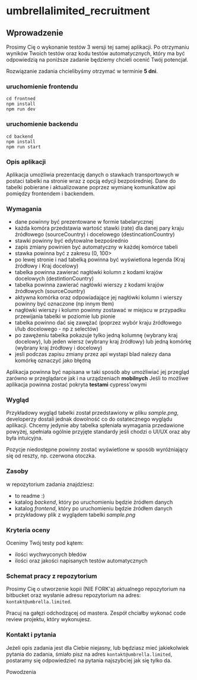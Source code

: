 # umbrellalimited_recruitment

## Wprowadzenie

Prosimy Cię o wykonanie testów 3 wersji tej samej aplikacji.
Po otrzymaniu wyników Twoich testów oraz kodu testów automatycznych, który ma być odpowiedzią na poniższe zadanie będziemy chcieli ocenić Twój potencjał.

Rozwiązanie zadania chcielibyśmy otrzymać w terminie **5 dni**.

### uruchomienie frontendu

```
cd frontned
npm install
npm run dev
```

### uruchomienie backendu

```
cd backend
npm install
npm run start
```

### Opis aplikacji

Aplikacja umożliwia prezentację danych o stawkach transportowych w postaci tabelki na stronie wraz z opcją edycji bezpośredniej.
Dane do tabelki pobierane i aktualizowane poprzez wymianę komunikatów api pomiędzy frontendem i backendem.

### Wymagania

- dane powinny być prezentowane w formie tabelarycznej
- każda komóra przedstawia wartość stawki (rate) dla danej pary 
kraju źródłowego (sourceCountry) i docelowego (destincationCountry)  
- stawki powinny być edytowalne bezpośrednio 
- zapis zmiany powinien być automatyczny w każdej komórce tabeli 
- stawka powinna być z zakresu (0, 100> 
- po lewej stronie i nad tabelką powinna być wyświetlona legenda (Kraj źródłowy i Kraj docelowy)  
- tabelka powinna zawierać nagłówki kolumn z kodami krajów docelowych (destintionCountry)  
- tabelka powinna zawierać nagłówki wierszy z kodami krajów źródłowych (sourceCountry)  
- aktywna komórka oraz odpowiadające jej nagłówki kolumn i wierszy powinny być oznaczone (np innym tłem)  
- nagłówki wierszy i kolumn powinny zostawać w miejscu w przypadku przewijania tabelki w poziomie lub pionie  
- tabelka powinno dać się zawężać (poprzez wybór kraju źródłowego i/lub docelowego - np z selectów)  
- po zawężeniu tabelka pokazuje tylko jedną kolumnę (wybrany kraj docelowy), lub jeden wiersz (wybrany kraj źródłowy) lub jedną komórkę (wybrany kraj źródłowy i docelowy)  
- jesli podczas zapisu zmiany przez api wystapi blad nalezy dana komórkę oznaczyć jako błędną  

Aplikacja powinna być napisana w taki sposób aby umożliwiać jej przegląd zarówno w przeglądarce jak i na urządzeniach **mobilnych** 
Jeśli to możliwe aplikacja powinna zostać pokryta **testami** cypress'owymi

### Wygląd

Przykładowy wygląd tabelki został przedstawiony w pliku _sample.png_, developerzy dostali jednak dowolność co do ostatecznego wyglądu aplikacji.
Chcemy jedynie aby tabelka spłeniała wymagania przedawione powyżej, spełniała ogólnie przyjęte standardy jeśli chodzi o UI/UX oraz aby była intuicyjna.  

Pozycje niedostępne powinny zostać wyświetlone w sposób wyróżniający się od reszty, np. czerwona otoczka.

### Zasoby

w repozytorium zadania znajdziesz:
- to readme :)
- katalog _backend_, który po uruchomieniu będzie źródłem danych
- katalog _frontend_, który po uruchomieniu będzie źródłem danych
- przykładowy plik z wyglądem tabelki _sample.png_

### Kryteria oceny

Ocenimy Twój testy pod kątem:

- ilości wychwyconych błedów
- ilości oraz jakości napisanych testów automatycznych

### Schemat pracy z repozytorium

Prosimy Cię o utworzenie kopii (NIE FORK'a) aktualnego repozytorium na bitbucket oraz wysłanie adresu repozytorium na adres: ``kontakt@umbrella.limited``.

Pracuj na gałęzi odchodzącej od mastera. Zespół chciałby wykonać code review projektu, który wykonujesz.

### Kontakt i pytania
Jeżeli opis zadania jest dla Ciebie niejasny, lub będziasz mieć jakiekolwiek pytania do zadania, śmiało pisz na adres ``kontakt@umbrella.limited``, postaramy
się odpowiedzieć na pytania najszybciej jak się tylko da.

Powodzenia

